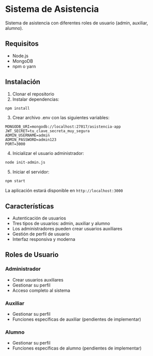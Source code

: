 # Sistema de Asistencia

Sistema de asistencia con diferentes roles de usuario (admin, auxiliar, alumno).

## Requisitos

- Node.js
- MongoDB
- npm o yarn

## Instalación

1. Clonar el repositorio
2. Instalar dependencias:
```bash
npm install
```

3. Crear archivo .env con las siguientes variables:
```
MONGODB_URI=mongodb://localhost:27017/asistencia-app
JWT_SECRET=tu_clave_secreta_muy_segura
ADMIN_USERNAME=admin
ADMIN_PASSWORD=admin123
PORT=3000
```

4. Inicializar el usuario administrador:
```bash
node init-admin.js
```

5. Iniciar el servidor:
```bash
npm start
```

La aplicación estará disponible en `http://localhost:3000`

## Características

- Autenticación de usuarios
- Tres tipos de usuarios: admin, auxiliar y alumno
- Los administradores pueden crear usuarios auxiliares
- Gestión de perfil de usuario
- Interfaz responsiva y moderna

## Roles de Usuario

### Administrador
- Crear usuarios auxiliares
- Gestionar su perfil
- Acceso completo al sistema

### Auxiliar
- Gestionar su perfil
- Funciones específicas de auxiliar (pendientes de implementar)

### Alumno
- Gestionar su perfil
- Funciones específicas de alumno (pendientes de implementar) 
